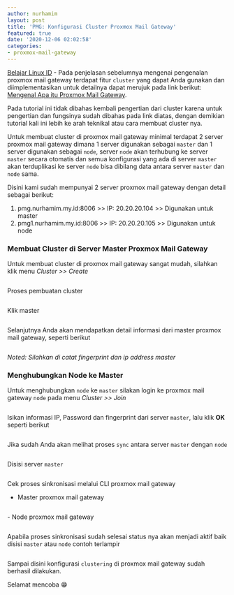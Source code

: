 ```yaml
---
author: nurhamim
layout: post
title: 'PMG: Konfigurasi Cluster Proxmox Mail Gateway'
featured: true
date: '2020-12-06 02:02:58'
categories:
- proxmox-mail-gateway
---
```


[Belajar Linux ID](/) - Pada penjelasan sebelumnya mengenai pengenalan proxmox mail gateway terdapat fitur `cluster` yang dapat Anda gunakan dan diimplementasikan untuk detailnya dapat merujuk pada link berikut: [Mengenal Apa itu Proxmox Mail Gateway](/mengenal-proxmox-mail-gateway/).

Pada tutorial ini tidak dibahas kembali pengertian dari cluster karena untuk pengertian dan fungsinya sudah dibahas pada link diatas, dengan demikian tutorial kali ini lebih ke arah teknikal atau cara membuat cluster nya.

<!--kg-card-begin: html--><script async src="https://pagead2.googlesyndication.com/pagead/js/adsbygoogle.js"></script><ins class="adsbygoogle" style="display:block; text-align:center;" data-ad-layout="in-article" data-ad-format="fluid" data-ad-client="ca-pub-1515372853161377" data-ad-slot="1986938311"></ins><script>
     (adsbygoogle = window.adsbygoogle || []).push({});
</script><!--kg-card-end: html-->

Untuk membuat cluster di proxmox mail gateway minimal terdapat 2 server proxmox mail gateway dimana 1 server digunakan sebagai `master` dan 1 server digunakan sebagai `node`, server `node` akan terhubung ke server `master` secara otomatis dan semua konfigurasi yang ada di server `master` akan terduplikasi ke server `node` bisa dibilang data antara server `master` dan `node` sama.

Disini kami sudah mempunyai 2 server proxmox mail gateway dengan detail sebagai berikut:

1. pmg.nurhamim.my.id:8006 \>\> IP: 20.20.20.104 \>\> Digunakan untuk master
2. pmg1.nurhamim.my.id:8006 \>\> IP: 20.20.20.105 \>\> Digunakan untuk node

### Membuat Cluster di Server Master Proxmox Mail Gateway

Untuk membuat cluster di proxmox mail gateway sangat mudah, silahkan klik menu _Cluster \>\> Create_

<figure class="kg-card kg-image-card"><img src="/content/images/2020/12/1-4.png" class="kg-image" alt srcset="/content/images/size/w600/2020/12/1-4.png 600w, /content/images/2020/12/1-4.png 966w" sizes="(min-width: 720px) 720px"></figure>

Proses pembuatan cluster

<figure class="kg-card kg-image-card"><img src="/content/images/2020/12/2-4.png" class="kg-image" alt srcset="/content/images/size/w600/2020/12/2-4.png 600w, /content/images/size/w1000/2020/12/2-4.png 1000w, /content/images/size/w1600/2020/12/2-4.png 1600w, /content/images/2020/12/2-4.png 1914w" sizes="(min-width: 720px) 720px"></figure>

Klik master

<figure class="kg-card kg-image-card"><img src="/content/images/2020/12/3-2.png" class="kg-image" alt srcset="/content/images/size/w600/2020/12/3-2.png 600w, /content/images/size/w1000/2020/12/3-2.png 1000w, /content/images/2020/12/3-2.png 1443w" sizes="(min-width: 720px) 720px"></figure>

Selanjutnya Anda akan mendapatkan detail informasi dari master proxmox mail gateway, seperti berikut

<figure class="kg-card kg-image-card"><img src="/content/images/2020/12/4-2.png" class="kg-image" alt srcset="/content/images/size/w600/2020/12/4-2.png 600w, /content/images/size/w1000/2020/12/4-2.png 1000w, /content/images/size/w1600/2020/12/4-2.png 1600w, /content/images/2020/12/4-2.png 1919w" sizes="(min-width: 720px) 720px"></figure>

_Noted: Silahkan di catat fingerprint dan ip address master_

### Menghubungkan Node ke Master 
<!--kg-card-begin: html--><script async src="https://pagead2.googlesyndication.com/pagead/js/adsbygoogle.js"></script><ins class="adsbygoogle" style="display:block; text-align:center;" data-ad-layout="in-article" data-ad-format="fluid" data-ad-client="ca-pub-1515372853161377" data-ad-slot="1986938311"></ins><script>
     (adsbygoogle = window.adsbygoogle || []).push({});
</script><!--kg-card-end: html-->

Untuk menghubungkan `node` ke `master` silakan login ke proxmox mail gateway `node` pada menu _Cluster \>\> Join_

<figure class="kg-card kg-image-card"><img src="/content/images/2020/12/5-2.png" class="kg-image" alt srcset="/content/images/size/w600/2020/12/5-2.png 600w, /content/images/size/w1000/2020/12/5-2.png 1000w, /content/images/size/w1600/2020/12/5-2.png 1600w, /content/images/2020/12/5-2.png 1912w" sizes="(min-width: 720px) 720px"></figure>

Isikan informasi IP, Password dan fingerprint dari server `master`, lalu klik **OK** seperti berikut

<figure class="kg-card kg-image-card"><img src="/content/images/2020/12/6-3.png" class="kg-image" alt srcset="/content/images/size/w600/2020/12/6-3.png 600w, /content/images/size/w1000/2020/12/6-3.png 1000w, /content/images/size/w1600/2020/12/6-3.png 1600w, /content/images/2020/12/6-3.png 1915w" sizes="(min-width: 720px) 720px"></figure>

Jika sudah Anda akan melihat proses `sync` antara server `master` dengan `node`

<figure class="kg-card kg-image-card"><img src="/content/images/2020/12/8-2.png" class="kg-image" alt srcset="/content/images/size/w600/2020/12/8-2.png 600w, /content/images/size/w1000/2020/12/8-2.png 1000w, /content/images/2020/12/8-2.png 1455w" sizes="(min-width: 720px) 720px"></figure>

Disisi server `master`

<figure class="kg-card kg-image-card"><img src="/content/images/2020/12/9-1.png" class="kg-image" alt srcset="/content/images/size/w600/2020/12/9-1.png 600w, /content/images/size/w1000/2020/12/9-1.png 1000w, /content/images/2020/12/9-1.png 1439w" sizes="(min-width: 720px) 720px"></figure>

Cek proses sinkronisasi melalui CLI proxmox mail gateway

- Master proxmox mail gateway 
<figure class="kg-card kg-image-card"><img src="/content/images/2020/12/10-1.png" class="kg-image" alt srcset="/content/images/size/w600/2020/12/10-1.png 600w, /content/images/2020/12/10-1.png 797w" sizes="(min-width: 720px) 720px"></figure>
- Node proxmox mail gateway
<figure class="kg-card kg-image-card"><img src="/content/images/2020/12/11-1.png" class="kg-image" alt srcset="/content/images/size/w600/2020/12/11-1.png 600w, /content/images/2020/12/11-1.png 868w" sizes="(min-width: 720px) 720px"></figure>

Apabila proses sinkronisasi sudah selesai status nya akan menjadi aktif baik disisi `master` atau `node` contoh terlampir

<figure class="kg-card kg-image-card"><img src="/content/images/2020/12/12-1.png" class="kg-image" alt srcset="/content/images/size/w600/2020/12/12-1.png 600w, /content/images/size/w1000/2020/12/12-1.png 1000w, /content/images/size/w1600/2020/12/12-1.png 1600w, /content/images/2020/12/12-1.png 1654w" sizes="(min-width: 720px) 720px"></figure>

Sampai disini konfigurasi `clustering` di proxmox mail gateway sudah berhasil dilakukan.

Selamat mencoba 😁

